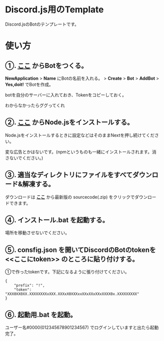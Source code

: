 # Discord.js用のTemplate

Discord.jsのBotのテンプレートです。

# 使い方

## ①. [ここ](https://discord.com/developers/applications) からBotをつくる。

**NewApplication** > **Name** にBotの名前を入れる。 > **Create** > **Bot** > **AddBot** > **Yes,doit!** でBotを作成。

botを自分のサーバーに入れておき、Tokenをコピーしておく。

わからなかったらググってくれ

## ②. [ここ](https://nodejs.org/) からNode.jsをインストールする。

Node.jsをインストールするときに設定などはそのままNextを押し続けてください。

変な広告とかはないです。(npmというものも一緒にインストールされます。消さないでください。)

## ③. 適当なディレクトリにファイルをすべてダウンロード&解凍する。

ダウンロードは **[ここ](https://github.com/anmoti/discord.js-template/releases/)** から最新版の sourcecode(.zip) をクリックでダウンロードできます。

## ④. **インストール.bat** を起動する。

場所を移動させないでください。

## ⑤. **consfig.json** を開いてDiscordのBotのtokenを <<ここにtoken>> のところに貼り付けする。

①で作ったtokenです。下記になるように張り付けてください。

```  
{
    "prefix": "!",
    "token": "XXX0XX0XX.XXXXXXXXxXXX.XXXxX0XXXxxXXxXXxXXxXXXX0x.XXXXXXXXX"
}
```

## ⑥. **起動用.bat** を起動。

ユーザー名#0000(012345678901234567) でログインしていますと出たら起動完了。
